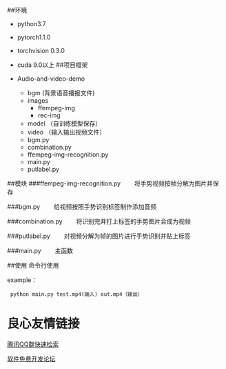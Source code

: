 ##环境
- python3.7

- pytorch1.1.0

- torchvision 0.3.0

- cuda 9.0以上
##项目框架

-  Audio-and-video-demo
   - bgm   (背景语音播报文件)
   - images
     - ffempeg-img
     - rec-img 
   - model （自训练模型保存）
   -  video （输入输出视频文件）
   -  bgm.py
   -  combination.py
   -  ffempeg-img-recognition.py
   -  main.py
   -  putlabel.py

##模块
###ffempeg-img-recognition.py
&ensp;&ensp;&ensp;&ensp;将手势视频按帧分解为图片并保存

###bgm.py
&ensp;&ensp;&ensp;&ensp;给视频按照手势识别标签制作添加音频

###combination.py
&ensp;&ensp;&ensp;&ensp;将识别完并打上标签的手势图片合成为视频


###putlabel.py
&ensp;&ensp;&ensp;&ensp;对视频分解为帧的图片进行手势识别并贴上标签

###main.py
&ensp;&ensp;&ensp;&ensp;主函数



##使用
命令行使用

example：

 ```
  python main.py test.mp4(输入) out.mp4（输出）
```

 # 良心友情链接

[腾讯QQ群快速检索](http://u.720life.cn/s/8cf73f7c)

[软件免费开发论坛](http://u.720life.cn/s/bbb01dc0)
